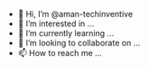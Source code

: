 - 👋 Hi, I’m @aman-techinventive
- 👀 I’m interested in ...
- 🌱 I’m currently learning ...
- 💞️ I’m looking to collaborate on ...
- 📫 How to reach me ...

<!---
aman-techinventive/aman-techinventive is a ✨ special ✨ repository because its `README.md` (this file) appears on your GitHub profile.
You can click the Preview link to take a look at your changes.
--->
